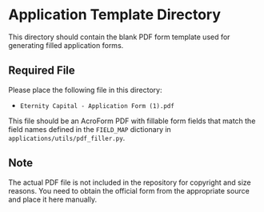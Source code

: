 # Application Template Directory

This directory should contain the blank PDF form template used for generating filled application forms.

## Required File

Please place the following file in this directory:

- `Eternity Capital - Application Form (1).pdf`

This file should be an AcroForm PDF with fillable form fields that match the field names defined in the `FIELD_MAP` dictionary in `applications/utils/pdf_filler.py`.

## Note

The actual PDF file is not included in the repository for copyright and size reasons. You need to obtain the official form from the appropriate source and place it here manually.